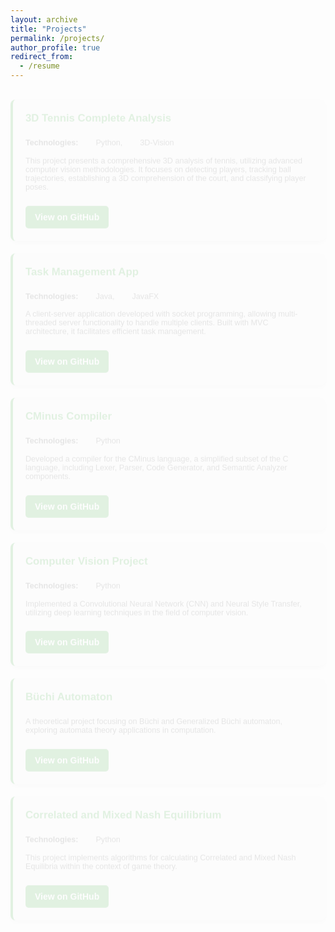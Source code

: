 ```yaml
---
layout: archive
title: "Projects"
permalink: /projects/
author_profile: true
redirect_from:
  - /resume
---
```


<div class="projects-section">
  
  <div class="project-card">
    <h4>3D Tennis Complete Analysis</h4>
    <p class="technologies"><strong>Technologies:</strong> <i class="icon-python"></i> Python, <i class="icon-3d-vision"></i> 3D-Vision</p>
    <p class="description">This project presents a comprehensive 3D analysis of tennis, utilizing advanced computer vision methodologies. It focuses on detecting players, tracking ball trajectories, establishing a 3D comprehension of the court, and classifying player poses.</p>
    <a href="https://github.com/Amirreza81/Tennis-3DVision-Project" class="btn">View on GitHub</a>
  </div>

  <div class="project-card">
    <h4>Task Management App</h4>
    <p class="technologies"><strong>Technologies:</strong> <i class="icon-java"></i> Java, <i class="icon-javafx"></i> JavaFX</p>
    <p class="description">A client-server application developed with socket programming, allowing multi-threaded server functionality to handle multiple clients. Built with MVC architecture, it facilitates efficient task management.</p>
    <a href="https://github.com/Amirreza81/Task-Management-App" class="btn">View on GitHub</a>
  </div>

  <div class="project-card">
    <h4>CMinus Compiler</h4>
    <p class="technologies"><strong>Technologies:</strong> <i class="icon-python"></i> Python</p>
    <p class="description">Developed a compiler for the CMinus language, a simplified subset of the C language, including Lexer, Parser, Code Generator, and Semantic Analyzer components.</p>
    <a href="https://github.com/Amirreza81/CMinus-Compiler" class="btn">View on GitHub</a>
  </div>

  <div class="project-card">
    <h4>Computer Vision Project</h4>
    <p class="technologies"><strong>Technologies:</strong> <i class="icon-python"></i> Python</p>
    <p class="description">Implemented a Convolutional Neural Network (CNN) and Neural Style Transfer, utilizing deep learning techniques in the field of computer vision.</p>
    <a href="https://github.com/Amirreza81/Machine-Learning" class="btn">View on GitHub</a>
  </div>

  <div class="project-card">
    <h4>Büchi Automaton</h4>
    <p class="description">A theoretical project focusing on Büchi and Generalized Büchi automaton, exploring automata theory applications in computation.</p>
    <a href="https://github.com/Amirreza81/Buchi-automaton" class="btn">View on GitHub</a>
  </div>

  <div class="project-card">
    <h4>Correlated and Mixed Nash Equilibrium</h4>
    <p class="technologies"><strong>Technologies:</strong> <i class="icon-python"></i> Python</p>
    <p class="description">This project implements algorithms for calculating Correlated and Mixed Nash Equilibria within the context of game theory.</p>
    <a href="https://github.com/Amirreza81/Equilibrium-Game-Theory" class="btn">View on GitHub</a>
  </div>

</div>

<style>
  /* Projects Section and Card Styles */
  .projects-section {
    display: grid;
    grid-template-columns: repeat(auto-fill, minmax(250px, 1fr));
    gap: 20px;
    font-family: Arial, sans-serif;
  }

  /* Project Card */
  .project-card {
    background-color: #f9f9f9;
    border-radius: 8px;
    padding: 20px;
    box-shadow: 0 4px 8px rgba(0, 0, 0, 0.1);
    border-left: 4px solid #4CAF50;
    transition: transform 0.3s ease, background-color 0.3s ease, box-shadow 0.3s ease;
    position: relative;
    animation: fadeInUp 0.5s ease-out;
    animation-delay: calc(var(--delay) * 0.1s);
    opacity: 0;
    animation-fill-mode: forwards;
  }

  /* Fade-in Animation for Cards */
  @keyframes fadeInUp {
    from {
      transform: translateY(20px);
      opacity: 0;
    }
    to {
      transform: translateY(0);
      opacity: 1;
    }
  }
  
  /* Project Title */
  .project-card h4 {
    color: #4CAF50;
    margin-top: 0;
    font-size: 1.2em;
  }

  /* Technologies and Description */
  .project-card .technologies, .project-card .description {
    font-size: 0.9em;
    color: #666;
  }

  /* Button styles for GitHub links */
  .btn {
    display: inline-block;
    padding: 10px 15px;
    margin-top: 10px;
    color: white;
    background-color: #4CAF50;
    text-decoration: none;
    border-radius: 5px;
    font-weight: bold;
    transition: background-color 0.3s ease, transform 0.2s ease;
  }
  .btn:hover {
    background-color: #388E3C;
    transform: scale(1.05);
  }

  /* Icons for technologies */
  .technologies i {
    margin-right: 5px;
    font-style: normal;
    display: inline-block;
    width: 16px;
    height: 16px;
    background-size: contain;
    background-repeat: no-repeat;
    vertical-align: middle;
  }

  .icon-python { background-image: url('path-to-python-icon.png'); }
  .icon-3d-vision { background-image: url('path-to-3d-vision-icon.png'); }
  .icon-java { background-image: url('path-to-java-icon.png'); }
  .icon-javafx { background-image: url('path-to-javafx-icon.png'); }

</style>
